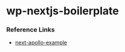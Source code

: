 # wp-nextjs-boilerplate

### Reference Links
- [next-apollo-example](https://github.com/adamsoffer/next-apollo-example)